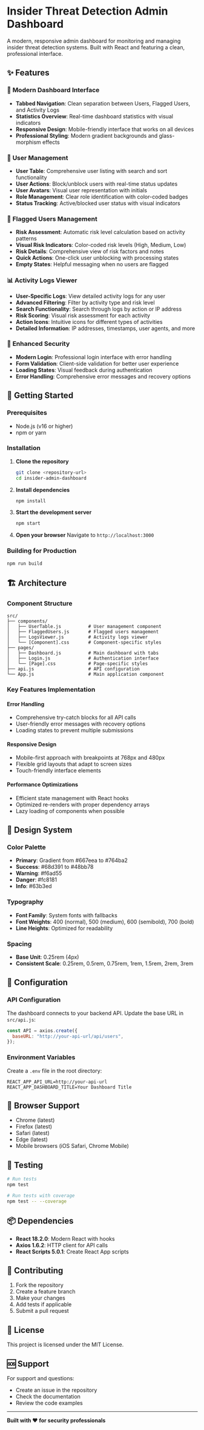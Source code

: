 # Insider Threat Detection Admin Dashboard

A modern, responsive admin dashboard for monitoring and managing insider threat detection systems. Built with React and featuring a clean, professional interface.

## ✨ Features

### 🎯 **Modern Dashboard Interface**
- **Tabbed Navigation**: Clean separation between Users, Flagged Users, and Activity Logs
- **Statistics Overview**: Real-time dashboard statistics with visual indicators
- **Responsive Design**: Mobile-friendly interface that works on all devices
- **Professional Styling**: Modern gradient backgrounds and glass-morphism effects

### 👥 **User Management**
- **User Table**: Comprehensive user listing with search and sort functionality
- **User Actions**: Block/unblock users with real-time status updates
- **User Avatars**: Visual user representation with initials
- **Role Management**: Clear role identification with color-coded badges
- **Status Tracking**: Active/blocked user status with visual indicators

### 🚨 **Flagged Users Management**
- **Risk Assessment**: Automatic risk level calculation based on activity patterns
- **Visual Risk Indicators**: Color-coded risk levels (High, Medium, Low)
- **Risk Details**: Comprehensive view of risk factors and notes
- **Quick Actions**: One-click user unblocking with processing states
- **Empty States**: Helpful messaging when no users are flagged

### 📊 **Activity Logs Viewer**
- **User-Specific Logs**: View detailed activity logs for any user
- **Advanced Filtering**: Filter by activity type and risk level
- **Search Functionality**: Search through logs by action or IP address
- **Risk Scoring**: Visual risk assessment for each activity
- **Action Icons**: Intuitive icons for different types of activities
- **Detailed Information**: IP addresses, timestamps, user agents, and more

### 🔐 **Enhanced Security**
- **Modern Login**: Professional login interface with error handling
- **Form Validation**: Client-side validation for better user experience
- **Loading States**: Visual feedback during authentication
- **Error Handling**: Comprehensive error messages and recovery options

## 🚀 Getting Started

### Prerequisites
- Node.js (v16 or higher)
- npm or yarn

### Installation

1. **Clone the repository**
   ```bash
   git clone <repository-url>
   cd insider-admin-dashboard
   ```

2. **Install dependencies**
   ```bash
   npm install
   ```

3. **Start the development server**
   ```bash
   npm start
   ```

4. **Open your browser**
   Navigate to `http://localhost:3000`

### Building for Production

```bash
npm run build
```

## 🏗️ Architecture

### Component Structure
```
src/
├── components/
│   ├── UserTable.js          # User management component
│   ├── FlaggedUsers.js       # Flagged users management
│   ├── LogsViewer.js         # Activity logs viewer
│   └── [Component].css       # Component-specific styles
├── pages/
│   ├── Dashboard.js          # Main dashboard with tabs
│   ├── Login.js              # Authentication interface
│   └── [Page].css            # Page-specific styles
├── api.js                    # API configuration
└── App.js                    # Main application component
```

### Key Features Implementation

#### **Error Handling**
- Comprehensive try-catch blocks for all API calls
- User-friendly error messages with recovery options
- Loading states to prevent multiple submissions

#### **Responsive Design**
- Mobile-first approach with breakpoints at 768px and 480px
- Flexible grid layouts that adapt to screen sizes
- Touch-friendly interface elements

#### **Performance Optimizations**
- Efficient state management with React hooks
- Optimized re-renders with proper dependency arrays
- Lazy loading of components when possible

## 🎨 Design System

### Color Palette
- **Primary**: Gradient from #667eea to #764ba2
- **Success**: #68d391 to #48bb78
- **Warning**: #f6ad55
- **Danger**: #fc8181
- **Info**: #63b3ed

### Typography
- **Font Family**: System fonts with fallbacks
- **Font Weights**: 400 (normal), 500 (medium), 600 (semibold), 700 (bold)
- **Line Heights**: Optimized for readability

### Spacing
- **Base Unit**: 0.25rem (4px)
- **Consistent Scale**: 0.25rem, 0.5rem, 0.75rem, 1rem, 1.5rem, 2rem, 3rem

## 🔧 Configuration

### API Configuration
The dashboard connects to your backend API. Update the base URL in `src/api.js`:

```javascript
const API = axios.create({
  baseURL: "http://your-api-url/api/users",
});
```

### Environment Variables
Create a `.env` file in the root directory:

```env
REACT_APP_API_URL=http://your-api-url
REACT_APP_DASHBOARD_TITLE=Your Dashboard Title
```

## 📱 Browser Support

- Chrome (latest)
- Firefox (latest)
- Safari (latest)
- Edge (latest)
- Mobile browsers (iOS Safari, Chrome Mobile)

## 🧪 Testing

```bash
# Run tests
npm test

# Run tests with coverage
npm test -- --coverage
```

## 📦 Dependencies

- **React 18.2.0**: Modern React with hooks
- **Axios 1.6.2**: HTTP client for API calls
- **React Scripts 5.0.1**: Create React App scripts

## 🤝 Contributing

1. Fork the repository
2. Create a feature branch
3. Make your changes
4. Add tests if applicable
5. Submit a pull request

## 📄 License

This project is licensed under the MIT License.

## 🆘 Support

For support and questions:
- Create an issue in the repository
- Check the documentation
- Review the code examples

---

**Built with ❤️ for security professionals**
